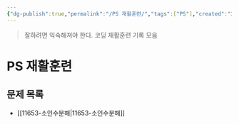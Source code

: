 ```yaml
---
{"dg-publish":true,"permalink":"/PS 재활훈련/","tags":["PS"],"created":"2024-02-08T15:49:17.906+09:00","updated":"2024-02-15T01:23:27.173+09:00"}
---
```



> 잘하려면 익숙해져야 한다.
> 코딩 재활훈련 기록 모음

# PS 재활훈련

## 문제 목록
+ [[11653-소인수분해\|11653-소인수분해]]